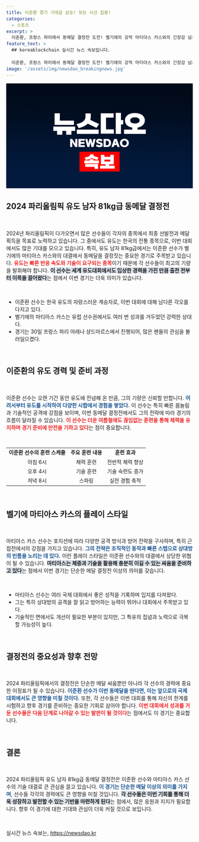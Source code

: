 ```yaml
---
title: 이준환 경기 기대감 상승! 모든 시선 집중!
categories:
  - 스포츠
excerpt: >
  이준환, 프랑스 파리에서 동메달 결정전 도전! 벨기에의 강적 마티아스 카스와의 긴장감 넘치는 대결이 시작된다. 과연 승자는?
feature_text: >
  ## koreablockchain 실시간 뉴스 속보입니다.

  이준환, 프랑스 파리에서 동메달 결정전 도전! 벨기에의 강적 마티아스 카스와의 긴장감 넘치는 대결이 시작된다. 과연 승자는?
image: '/assets/img/newsdao_breakingnews.jpg'
---
```


<p><img src="/assets/img/newsdao_breakingnews.jpg" alt="koreablockchain 속보" /></p>

<h2 data-ke-size="size26">2024 파리올림픽 유도 남자 81kg급 동메달 결정전</h2>

<p data-ke-size="size16">&nbsp;</p>

<p data-ke-size="size16">2024년 파리올림픽이 다가오면서 많은 선수들이 각자의 종목에서 최종 선발전과 메달 획득을 목표로 노력하고 있습니다. 그 중에서도 유도는 한국의 전통 종목으로, 이번 대회에서도 많은 기대를 모으고 있습니다. 특히, 유도 남자 81kg급에서는 이준환 선수가 벨기에의 마티아스 카스와의 대결에서 동메달을 결정짓는 중요한 경기로 주목받고 있습니다. <b><span style="color: #ee2323;">유도는 빠른 반응 속도와 기술이 요구되는 종목</span></b>이기 때문에 각 선수들이 최고의 기량을 발휘해야 합니다. <b><span style="background-color: #21538527;">이 선수는 세계 유도대회에서도 입상한 경력을 가진 만큼 출전 전부터 이목을 끌어왔다</span></b>는 점에서 이번 경기는 더욱 의미가 있습니다.</p>

<p data-ke-size="size16">&nbsp;</p>

<ul>
<li>이준환 선수는 한국 유도의 자랑스러운 계승자로, 이번 대회에 대해 남다른 각오를 다지고 있다.</li>
<li>벨기에의 마티아스 카스는 유럽 선수권에서도 여러 번 성과를 거두었던 강력한 상대다.</li>
<li>경기는 30일 프랑스 파리 아레나 샹드마르스에서 진행되어, 많은 팬들의 관심을 불러일으켰다.</li>
</ul>

<p data-ke-size="size16">&nbsp;</p>

<h2 data-ke-size="size26">이준환의 유도 경력 및 준비 과정</h2>

<p data-ke-size="size16">&nbsp;</p>

<p data-ke-size="size16">이준환 선수는 오랜 기간 동안 유도에 전념해 온 만큼, 그의 기량은 신뢰할 만합니다. <b><span style="color: #1a5490;">어려서부터 유도를 시작하여 다양한 시합에서 경험을 쌓았다.</span></b> 이 선수는 특히 빠른 몸놀림과 기술적인 공격에 강점을 보이며, 이번 동메달 결정전에서도 그의 전략에 따라 경기의 흐름이 달라질 수 있습니다. <b><span style="color: #ee2323;">이 선수는 더운 여름철에도 끊임없는 훈련을 통해 체력을 유지하며 경기 준비에 만전을 기하고 있다</span></b>는 점이 중요합니다.</p>

<p data-ke-size="size16">&nbsp;</p>

<table style="width: 100%; border-collapse: collapse;">
<tr>
<td style="text-align: center; height: 17px;"><b>이준환 선수의 훈련 스케줄</b></td>
<td style="text-align: center; height: 17px;"><b>주요 훈련 내용</b></td>
<td style="text-align: center; height: 17px;"><b>훈련 효과</b></td>
</tr>
<tr>
<td style="text-align: center; height: 17px;">아침 6시</td>
<td style="text-align: center; height: 17px;">체력 훈련</td>
<td style="text-align: center; height: 17px;">전반적 체력 향상</td>
</tr>
<tr>
<td style="text-align: center; height: 17px;">오후 4시</td>
<td style="text-align: center; height: 17px;">기술 훈련</td>
<td style="text-align: center; height: 17px;">기술 숙련도 증가</td>
</tr>
<tr>
<td style="text-align: center; height: 17px;">저녁 8시</td>
<td style="text-align: center; height: 17px;">스파링</td>
<td style="text-align: center; height: 17px;">실전 경험 축적</td>
</tr>
</table>

<p data-ke-size="size16">&nbsp;</p>

<h2 data-ke-size="size26">벨기에 마티아스 카스의 플레이 스타일</h2>

<p data-ke-size="size16">&nbsp;</p>

<p data-ke-size="size16">마티아스 카스 선수는 포지션에 따라 다양한 공격 방식과 방어 전략을 구사하며, 특히 근접전에서의 강점을 가지고 있습니다. <b><span style="color: #1a5490;">그의 전략은 조직적인 동작과 빠른 스텝으로 상대방의 빈틈을 노리는 데 있다.</span></b> 이런 플레이 스타일은 이준환 선수와의 대결에서 상당한 위협이 될 수 있습니다. <b><span style="background-color: #21538527;">마티아스는 체중과 기술을 활용해 충분히 이길 수 있는 싸움을 준비하고 있다</span></b>는 점에서 이번 경기는 단순한 메달 결정전 이상의 의미를 갖습니다.</p>

<p data-ke-size="size16">&nbsp;</p>

<ul>
<li>마티아스 선수는 여러 국제 대회에서 좋은 성적을 기록하며 입지를 다져왔다.</li>
<li>그는 특히 상대방의 공격을 잘 읽고 방어하는 능력이 뛰어나 대회에서 주목받고 있다.</li>
<li>기술적인 면에서도 개선이 필요한 부분이 있지만, 그 특유의 집념과 노력으로 극복할 가능성이 높다.</li>
</ul>

<p data-ke-size="size16">&nbsp;</p>

<h2 data-ke-size="size26">결정전의 중요성과 향후 전망</h2>

<p data-ke-size="size16">&nbsp;</p>

<p data-ke-size="size16">2024 파리올림픽에서의 결정전은 단순한 메달 싸움뿐만 아니라 각 선수의 경력에 중요한 이정표가 될 수 있습니다. <b><span style="color: #1a5490;">이준환 선수가 이번 동메달을 딴다면, 이는 앞으로의 국제 대회에서도 큰 영향을 미칠 것이다.</span></b> 또한, 각 선수들은 이번 대회를 통해 자신의 한계를 시험하고 향후 경기를 준비하는 중요한 기회로 삼아야 합니다. <b><span style="color: #ee2323;">이번 대회에서 성과를 거둔 선수들은 다음 단계로 나아갈 수 있는 발판이 될 것이다</span></b>는 점에서도 이 경기는 중요합니다.</p>

<p data-ke-size="size16">&nbsp;</p>

<h2 data-ke-size="size26">결론</h2>

<p data-ke-size="size16">&nbsp;</p>

<p data-ke-size="size16">2024 파리올림픽 유도 남자 81kg급 동메달 결정전은 이준환 선수와 마티아스 카스 선수의 기술 대결로 큰 관심을 끌고 있습니다. <b><span style="color: #1a5490;">이 경기는 단순한 메달 이상의 의미를 가지며</span></b>, 선수들 각각의 경력에도 큰 영향을 미칠 것입니다. <b><span style="background-color: #21538527;">각 선수들은 이번 기회를 통해 더욱 성장하고 발전할 수 있는 기반을 마련하게 된다</span></b>는 점에서, 많은 응원과 지지가 필요합니다. 향후 이 경기에 대한 기대와 관심이 더욱 커질 것으로 보입니다.</p>

<p data-ke-size="size16">&nbsp;</p>
실시간 뉴스 속보는, <a href="https://newsdao.kr" rel="dofollow">https://newsdao.kr</a>


